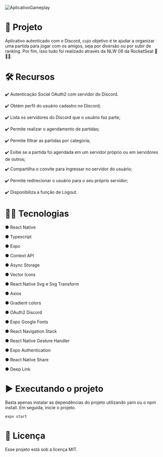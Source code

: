 ![AplicativoGameplay](https://github.com/Matheussandi/aplicativoGameplay/blob/main/assets/icon2.png)

# 📱 Projeto

Aplicativo autenticado com o Discord, cujo objetivo é te ajudar a organizar uma partida para jogar com os amigos, seja por diversão ou por subir de ranking. Por fim, isso tudo foi realizado através da NLW 06 da RocketSeat 🚀🚀🚀.

# 🛠️ Recursos

 ✔️ Autenticação Social OAuth2 com servidor do Discord.
 
 ✔️ Obtém perfil do usuário cadastro no Discord;
 
 ✔️ Lista os servidores do Discord que o usuário faz parte;
 
 ✔️ Permite realizar o agendamento de partidas;
 
 ✔️ Permite filtrar as partidas por categoria;
 
 ✔️ Exibe se a partida foi agendada em um servidor próprio ou em servidores de outros;
 
 ✔️ Compartilha o convite para ingressar no servidor do usuário;
 
 ✔️ Permite redirecionar o usuário para o seu próprio servidor;
 
 ✔️ Disponibiliza a função de Logout.
 
# 👨‍💻 Tecnologias

 ● React Native
 
 ● Typescript
 
 ● Expo
 
 ● Context API
 
 ● Async Storage
 
 ● Vector Icons
 
 ● React Native Svg e Svg Transform
 
 ● Axios
 
 ● Gradient colors
 
 ● OAuth2 Discord
 
 ● Expo Google Fonts
 
 ● React Navigation Stack
 
 ● React Native Gesture Handler
 
 ● Expo Authentication
 
 ● React Native Share
 
 ● Deep Link
 
# ▶️ Executando o projeto
Basta apenas instalar as dependências do projeto utilizando yarn ou o npm install. Em seguida, inicie o projeto.

`expo start`
 
# 📄 Licença

Esse projeto está sob a licença MIT.
